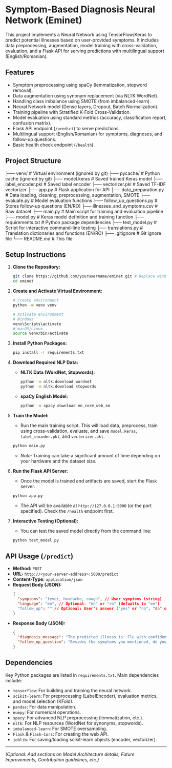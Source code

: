 # Symptom-Based Diagnosis Neural Network (Eminet)

This project implements a Neural Network using TensorFlow/Keras to predict potential illnesses based on user-provided symptoms. It includes data preprocessing, augmentation, model training with cross-validation, evaluation, and a Flask API for serving predictions with multilingual support (English/Romanian).

## Features

*   Symptom preprocessing using spaCy (lemmatization, stopword removal).
*   Data augmentation using synonym replacement (via NLTK WordNet).
*   Handling class imbalance using SMOTE (from imbalanced-learn).
*   Neural Network model (Dense layers, Dropout, Batch Normalization).
*   Training pipeline with Stratified K-Fold Cross-Validation.
*   Model evaluation using standard metrics (accuracy, classification report, confusion matrix).
*   Flask API endpoint (`/predict`) to serve predictions.
*   Multilingual support (English/Romanian) for symptoms, diagnoses, and follow-up questions.
*   Basic health check endpoint (`/health`).

## Project Structure
├── venv/ # Virtual environment (ignored by git)
├── pycache/ # Python cache (ignored by git)
├── model.keras # Saved trained Keras model
├── label_encoder.pkl # Saved label encoder
├── vectorizer.pkl # Saved TF-IDF vectorizer
├── app.py # Flask application for API
├── data_preparation.py # Data loading, cleaning, preprocessing, augmentation, SMOTE
├── evaluate.py # Model evaluation functions
├── follow_up_questions.py # Stores follow-up questions (EN/RO)
├── illnesses_and_symptoms.csv # Raw dataset
├── main.py # Main script for training and evaluation pipeline
├── model.py # Keras model definition and training function
├── requirements.txt # Python package dependencies
├── test_model.py # Script for interactive command-line testing
├── translations.py # Translation dictionaries and functions (EN/RO)
├── .gitignore # Git ignore file
└── README.md # This file
## Setup Instructions

1.  **Clone the Repository:**
    ```bash
    git clone https://github.com/yourusername/eminet.git # Replace with your repo URL
    cd eminet
    ```

2.  **Create and Activate Virtual Environment:**
    ```bash
    # Create environment
    python -m venv venv

    # Activate environment
    # Windows
    venv\Scripts\activate
    # macOS/Linux
    source venv/bin/activate
    ```

3.  **Install Python Packages:**
    ```bash
    pip install -r requirements.txt
    ```

4.  **Download Required NLP Data:**
    *   **NLTK Data (WordNet, Stopwords):**
        ```bash
        python -m nltk.download wordnet
        python -m nltk.download stopwords
        ```
    *   **spaCy English Model:**
        ```bash
        python -m spacy download en_core_web_sm
        ```

5.  **Train the Model:**
    *   Run the main training script. This will load data, preprocess, train using cross-validation, evaluate, and save `model.keras`, `label_encoder.pkl`, and `vectorizer.pkl`.
    ```bash
    python main.py
    ```
    *   *Note:* Training can take a significant amount of time depending on your hardware and the dataset size.

6.  **Run the Flask API Server:**
    *   Once the model is trained and artifacts are saved, start the Flask server.
    ```bash
    python app.py
    ```
    *   The API will be available at `http://127.0.0.1:5000` (or the port specified). Check the `/health` endpoint first.

7.  **Interactive Testing (Optional):**
    *   You can test the saved model directly from the command line:
    ```bash
    python test_model.py
    ```

## API Usage (`/predict`)

*   **Method:** `POST`
*   **URL:** `http://<your-server-address>:5000/predict`
*   **Content-Type:** `application/json`
*   **Request Body (JSON):**
    ```json
    {
      "symptoms": "fever, headache, cough", // User symptoms (string)
      "language": "en", // Optional: "en" or "ro" (defaults to "en")
      "follow_up": "" // Optional: User's answer ("yes" or "no", "da" or "nu") to a previous follow-up question
    }
    ```
*   **Response Body (JSON):**
    ```json
    {
      "diagnosis_message": "The predicted illness is: Flu with confidence 85.34%\n\nDISCLAIMER: ...", // Diagnosis + Disclaimer
      "follow_up_question": "Besides the symptoms you mentioned, do you have a high fever (e.g., above 101°F or 38.3°C)?" // Follow-up question, if applicable (empty string otherwise)
    }
    ```

## Dependencies

Key Python packages are listed in `requirements.txt`. Main dependencies include:

*   `tensorflow`: For building and training the neural network.
*   `scikit-learn`: For preprocessing (LabelEncoder), evaluation metrics, and model selection (KFold).
*   `pandas`: For data manipulation.
*   `numpy`: For numerical operations.
*   `spacy`: For advanced NLP preprocessing (lemmatization, etc.).
*   `nltk`: For NLP resources (WordNet for synonyms, stopwords).
*   `imbalanced-learn`: For SMOTE oversampling.
*   `Flask` & `Flask-Cors`: For creating the web API.
*   `joblib`: For saving/loading scikit-learn objects (encoder, vectorizer).

---

*(Optional: Add sections on Model Architecture details, Future Improvements, Contribution guidelines, etc.)*
